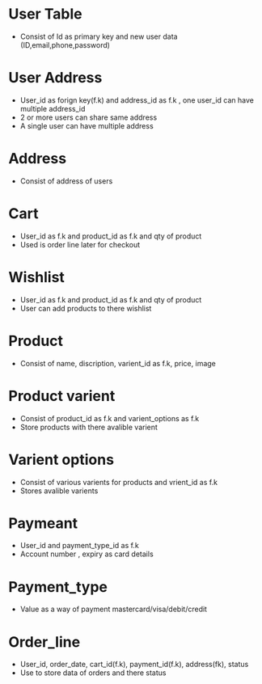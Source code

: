 # User Table 
- Consist of Id as primary key and new user data (ID,email,phone,password)

# User Address
- User_id as forign key(f.k) and address_id as f.k , one user_id can have multiple address_id
- 2 or more users can share same address 
- A single user can have multiple address

# Address
- Consist of address of users

# Cart
- User_id as f.k and product_id as f.k and qty of product 
- Used is order line later for checkout

# Wishlist
- User_id as f.k and product_id as f.k and qty of product
- User can add products to there wishlist

# Product
- Consist of name, discription, varient_id as f.k, price, image

# Product varient 
- Consist of product_id as f.k and varient_options as f.k
- Store products with there avalible varient

# Varient options 
- Consist of various varients for products and vrient_id as f.k
- Stores avalible varients 

# Paymeant
- User_id and payment_type_id as f.k
- Account number , expiry as card details

# Payment_type
- Value as a way of payment mastercard/visa/debit/credit

# Order_line
- User_id, order_date, cart_id(f.k), payment_id(f.k), address(fk), status
- Use to store data of orders and there status
